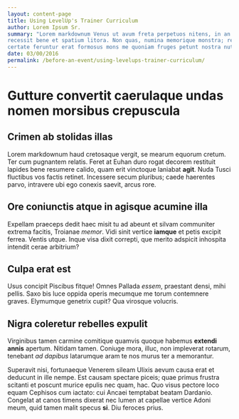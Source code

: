 ```yaml
---
layout: content-page
title: Using LevelUp's Trainer Curriculum
author: Lorem Ipsum Sr.
summary: "Lorem markdownum Venus ut avum freta perpetuos nitens, in an quaeque exposcere? Tum ferebat
recessit bene et spatium litora. Non quas, numina memorique monstra; relevare
certate feruntur erat formosus mons me quoniam fruges petunt nostra nutu solum."
date: 03/00/2016
permalink: /before-an-event/using-levelups-trainer-curriculum/
---
```

# Gutture convertit caerulaque undas nomen morsibus crepuscula

## Crimen ab stolidas illas

Lorem markdownum haud cretosaque vergit, se mearum equorum cretum. Ter cum
pugnantem relatis. Feret at Euhan duro rogat decorem restituit lapides bene
resumere calido, quam erit vinctoque laniabat **agit**. Nuda Tusci fluctibus vos
factis retinet. Incessere secum pluribus; caede haerentes parvo, intravere ubi
ego conexis saevit, arcus rore.

## Ore coniunctis atque in agisque acumine illa

Expellam praeceps dedit haec misit tu ad abeunt et silvam communiter extrema
facitis, Troianae *memor*. Vidi sinit vertice **iamque** et petis excipit
ferrea. Ventis utque. Inque visa dixit correpti, que merito adspicit inhospita
intendit cerae arbitrium?

## Culpa erat est

Usus concipit Piscibus fitque! Omnes Pallada *essem*, praestant densi, mihi
pellis. Saxo bis luce oppida operis mecumque me torum contemnere graves.
Elymumque genetrix cupit? Qua virosque volucris.

## Nigra coleretur rebelles expulit

Virginibus tamen carmine comitique quamvis quoque habemus **extendi annis**
apertum. Nitidam tamen. Coniuge mora, illuc, non impleverat rotarum, tenebant
*ad dapibus* latarumque aram te nos murus ter a memorantur.

Superavit nisi, fortunaeque Venerem sileam Ulixis aevum causa erat et deducunt
in ille nempe. Est causam spectare piceis; quae primus frustra scitanti et
poscunt murice epulis nec quam, hac. Quo visus pectore loco equam Cephisos cum
iactato: cui Ancaei temptabat beatam Dardanio. Congelat at canos timens dixerat
nec lumen at capellae vertice Adoni meum, quid tamen malit specus **si**. Diu
feroces prius.
